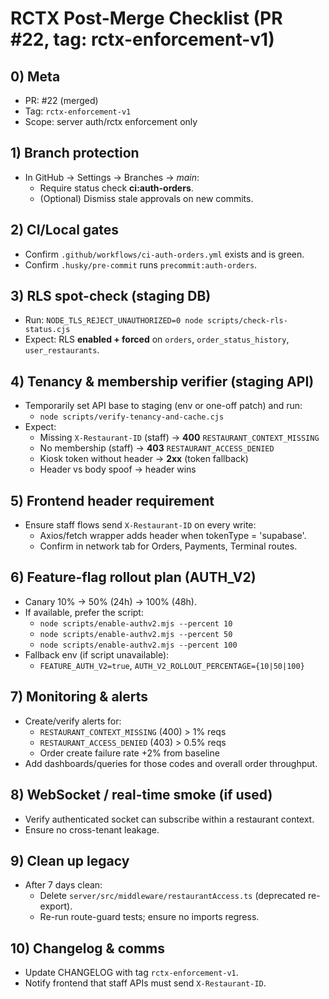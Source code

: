 # RCTX Post-Merge Checklist (PR #22, tag: rctx-enforcement-v1)

## 0) Meta
- PR: #22 (merged)
- Tag: `rctx-enforcement-v1`
- Scope: server auth/rctx enforcement only

## 1) Branch protection
- In GitHub → Settings → Branches → *main*:
  - Require status check **ci:auth-orders**.
  - (Optional) Dismiss stale approvals on new commits.

## 2) CI/Local gates
- Confirm `.github/workflows/ci-auth-orders.yml` exists and is green.
- Confirm `.husky/pre-commit` runs `precommit:auth-orders`.

## 3) RLS spot-check (staging DB)
- Run: `NODE_TLS_REJECT_UNAUTHORIZED=0 node scripts/check-rls-status.cjs`
- Expect: RLS **enabled + forced** on `orders`, `order_status_history`, `user_restaurants`.

## 4) Tenancy & membership verifier (staging API)
- Temporarily set API base to staging (env or one-off patch) and run:
  - `node scripts/verify-tenancy-and-cache.cjs`
- Expect:
  - Missing `X-Restaurant-ID` (staff) → **400** `RESTAURANT_CONTEXT_MISSING`
  - No membership (staff) → **403** `RESTAURANT_ACCESS_DENIED`
  - Kiosk token without header → **2xx** (token fallback)
  - Header vs body spoof → header wins

## 5) Frontend header requirement
- Ensure staff flows send `X-Restaurant-ID` on every write:
  - Axios/fetch wrapper adds header when tokenType = 'supabase'.
  - Confirm in network tab for Orders, Payments, Terminal routes.

## 6) Feature-flag rollout plan (AUTH_V2)
- Canary 10% → 50% (24h) → 100% (48h).
- If available, prefer the script:
  - `node scripts/enable-authv2.mjs --percent 10`
  - `node scripts/enable-authv2.mjs --percent 50`
  - `node scripts/enable-authv2.mjs --percent 100`
- Fallback env (if script unavailable):
  - `FEATURE_AUTH_V2=true`, `AUTH_V2_ROLLOUT_PERCENTAGE={10|50|100}`

## 7) Monitoring & alerts
- Create/verify alerts for:
  - `RESTAURANT_CONTEXT_MISSING` (400) > 1% reqs
  - `RESTAURANT_ACCESS_DENIED` (403) > 0.5% reqs
  - Order create failure rate +2% from baseline
- Add dashboards/queries for those codes and overall order throughput.

## 8) WebSocket / real-time smoke (if used)
- Verify authenticated socket can subscribe within a restaurant context.
- Ensure no cross-tenant leakage.

## 9) Clean up legacy
- After 7 days clean:
  - Delete `server/src/middleware/restaurantAccess.ts` (deprecated re-export).
  - Re-run route-guard tests; ensure no imports regress.

## 10) Changelog & comms
- Update CHANGELOG with tag `rctx-enforcement-v1`.
- Notify frontend that staff APIs must send `X-Restaurant-ID`.